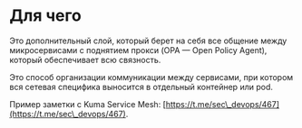 # Для чего

Это дополнительный слой, который берет на себя все общение между микросервисами с поднятием прокси (OPA — Open Policy Agent), который обеспечивает всю связность.&#x20;

Это способ организации коммуникации между сервисами, при котором вся сетевая специфика выносится в отдельный контейнер или pod.

Пример заметки с Kuma Service Mesh: [https://t.me/sec\_devops/467](https://t.me/sec\_devops/467). &#x20;
